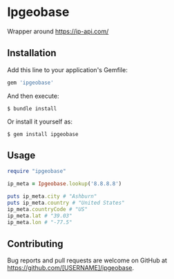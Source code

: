 # Ipgeobase

Wrapper around https://ip-api.com/

## Installation

Add this line to your application's Gemfile:

```ruby
gem 'ipgeobase'
```

And then execute:

    $ bundle install

Or install it yourself as:

    $ gem install ipgeobase

## Usage

```ruby
require "ipgeobase"

ip_meta = Ipgeobase.lookup('8.8.8.8')

puts ip_meta.city # "Ashburn"
puts ip_meta.country # "United States"
ip_meta.countryCode # "US"
ip_meta.lat # "39.03"
ip_meta.lon # "-77.5"
```

## Contributing

Bug reports and pull requests are welcome on GitHub at https://github.com/[USERNAME]/ipgeobase.
